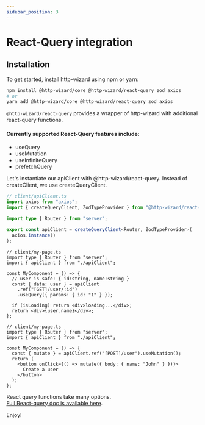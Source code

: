 ```yaml
---
sidebar_position: 3
---
```


# React-Query integration

## Installation

To get started, install http-wizard using npm or yarn:

```bash title="install @http-wizard/react-query"
npm install @http-wizard/core @http-wizard/react-query zod axios
# or
yarn add @http-wizard/core @http-wizard/react-query zod axios
```

`@http-wizard/react-query` provides a wrapper of http-wizard with additional react-query functions.

#### Currently supported React-Query features include:

- useQuery
- useMutation
- useInfiniteQuery
- prefetchQuery

Let's instantiate our apiClient with @http-wizard/react-query. Instead of createClient, we use createQueryClient.

```typescript title="Client instanciation with axios"
// client/apiClient.ts
import axios from "axios";
import { createQueryClient, ZodTypeProvider } from "@http-wizard/react-query";

import type { Router } from "server";

export const apiClient = createQueryClient<Router, ZodTypeProvider>(
  axios.instance()
);
```

```tsx title="apiClient usage with useQuery"
// client/my-page.ts
import type { Router } from "server";
import { apiClient } from "./apiClient";

const MyComponent = () => {
  // user is safe: { id:string, name:string }
  const { data: user } = apiClient
    .ref("[GET]/user/:id")
    .useQuery({ params: { id: "1" } });

  if (isLoading) return <div>loading...</div>;
  return <div>{user.name}</div>;
};
```

```tsx title="apiClient usage with useMutation"
// client/my-page.ts
import type { Router } from "server";
import { apiClient } from "./apiClient";

const MyComponent = () => {
  const { mutate } = apiClient.ref("[POST]/user").useMutation();
  return (
    <button onClick={() => mutate({ body: { name: "John" } })}>
      Create a user
    </button>
  );
};
```

React query functions take many options.  
[Full React-query doc is available here](https://tanstack.com/query/latest/docs/react/overview).

Enjoy!
